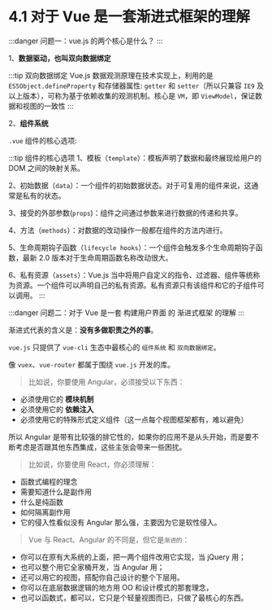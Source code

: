 # 4.1 对于 Vue 是一套渐进式框架的理解

:::danger 问题一：vue.js 的两个核心是什么？
:::

1、**数据驱动，也叫双向数据绑定**

:::tip 双向数据绑定
Vue.js 数据观测原理在技术实现上，利用的是 `ES5Object.defineProperty` 和存储器属性: `getter` 和 `setter`（所以只兼容 `IE9` 及以上版本），可称为基于依赖收集的观测机制。核心是 `VM`，即 `ViewModel`，保证数据和视图的一致性
:::

2、**组件系统**

`.vue` 组件的核心选项:

:::tip 组件的核心选项
1、模板（`template`）：模板声明了数据和最终展现给用户的 DOM 之间的映射关系。

2、初始数据（`data`）：一个组件的初始数据状态。对于可复用的组件来说，这通常是私有的状态。

3、接受的外部参数(`props`)：组件之间通过参数来进行数据的传递和共享。

4、方法（`methods`）：对数据的改动操作一般都在组件的方法内进行。

5、生命周期钩子函数（`lifecycle hooks`）：一个组件会触发多个生命周期钩子函数，最新 2.0 版本对于生命周期函数名称改动很大。

6、私有资源（`assets`）：Vue.js 当中将用户自定义的指令、过滤器、组件等统称为资源。一个组件可以声明自己的私有资源。私有资源只有该组件和它的子组件可以调用。
:::

:::danger 问题二：对于 Vue 是一套 构建用户界面 的 渐进式框架 的理解
:::

渐进式代表的含义是：**没有多做职责之外的事**。

`vue.js` 只提供了 `vue-cli` 生态中最核心的 `组件系统` 和 `双向数据绑定`。

像 `vuex`、`vue-router` 都属于围绕 `vue.js` 开发的库。

>比如说，你要使用 Angular，必须接受以下东西：

- 必须使用它的 **模块机制**
- 必须使用它的 **依赖注入**
- 必须使用它的特殊形式定义组件（这一点每个视图框架都有，难以避免）

所以 Angular 是带有比较强的排它性的，如果你的应用不是从头开始，而是要不断考虑是否跟其他东西集成，这些主张会带来一些困扰。

>比如说，你要使用 React，你必须理解：

- 函数式编程的理念
- 需要知道什么是副作用
- 什么是纯函数
- 如何隔离副作用
- 它的侵入性看似没有 Angular 那么强，主要因为它是软性侵入。

>Vue 与 React、Angular 的不同是，但它是`渐进的`：

- 你可以在原有大系统的上面，把一两个组件改用它实现，当 jQuery 用；
- 也可以整个用它全家桶开发，当 Angular 用；
- 还可以用它的视图，搭配你自己设计的整个下层用。
- 你可以在底层数据逻辑的地方用 OO 和设计模式的那套理念，
- 也可以函数式，都可以，它只是个轻量视图而已，只做了最核心的东西。